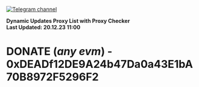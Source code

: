 [![Telegram channel](https://img.shields.io/endpoint?url=https://runkit.io/damiankrawczyk/telegram-badge/branches/master?url=https://t.me/n4z4v0d)](https://t.me/n4z4v0d) 

**Dynamic Updates Proxy List with Proxy Checker**  
**Last Updated: 20.12.23 11:00**

# DONATE (_any evm_) - 0xDEADf12DE9A24b47Da0a43E1bA70B8972F5296F2
